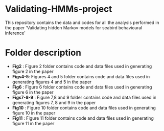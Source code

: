 # Validating-HMMs-project
This repository contains the data and codes for all the analysis performed in the paper 'Validating hidden Markov models for seabird behavioural inference'

# Folder description
- **Fig2** : Figure 2 folder contains code and data files used in generating figure 2 in the paper
- **Figs4-5**: Figures 4 and 5 folder contains code and data files used in generating figures 4 and 5 in the paper
- **Fig6** : Figure 6 folder contains code and data files used in generating figure 6 in the paper
- **Figs7-8-9** : Figure 7,8 and 9 folder contains code and data files used in generating figures 7, 8 and 9 in the paper
- **Fig10** : Figure 10 folder contains code and data files used in generating figure 10 in the paper
- **Fig11** : Figure 11 folder contains code and data files used in generating figure 11 in the paper
